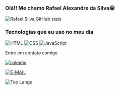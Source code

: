### Olá!! Me chamo Rafael Alexandre da Silva😁

![Rafael Silva GitHub stats](https://github-readme-stats.vercel.app/api?username=DevRafaSilva&show_icons=true&theme=radical)

### Tecnologias que eu uso no meu dia


![HTML](https://img.shields.io/badge/HTML5-E34F26?style=for-the-badge&logo=html5&logoColor=white)
![CSS](	https://img.shields.io/badge/CSS3-1572B6?style=for-the-badge&logo=css3&logoColor=white)
![JavaScript](https://img.shields.io/badge/JavaScript-F7DF1E?style=for-the-badge&logo=javascript&logoColor=black)

Entre em contato comigo


[![linkedin](https://img.shields.io/badge/LinkedIn-0077B5?style=for-the-badge&logo=linkedin&logoColor=white)](www.linkedin.com/in/devrafasilva)


[![E-MAIL](https://img.shields.io/badge/Gmail-D14836?style=for-the-badge&logo=gmail&logoColor=white)](devrafasilva@gmail.com)

![Top Langs](https://github-readme-stats.vercel.app/api/top-langs/?username=DevRafaSilva&layout=compact)
